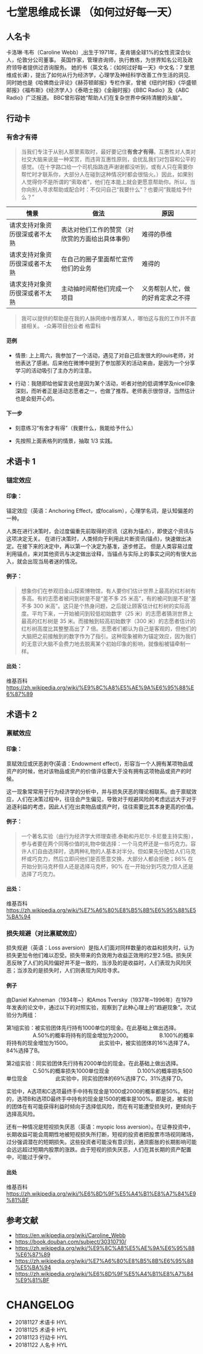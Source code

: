 # 七堂思维成长课 （如何过好每一天）


## 人名卡


卡洛琳·韦布（Caroline Webb）,出生于1971年，麦肯锡全球1%的女性资深合伙人，伦敦分公司董事。
英国作家，管理咨询师，执行教练，为世界知名公司及政府领导者提供过咨询服务。
她的书（英文名：《如何过好每一天》中文名：7 堂思维成长课），提出了如何从行为经济学，心理学及神经科学改善工作生活的洞见.
同时她也是《哈佛商业评论》《赫芬顿邮报》专栏作家，曾被《纽约时报》《华盛顿邮报》《福布斯》《经济学人》《泰晤士报》《金融时报》《BBC Radio》及《ABC Radio》广泛报道。
BBC曾形容她“帮助人们在复杂世界中保持清醒的头脑”。

## 行动卡

### 有舍才有得

> 当我们专注于从别人那里索取时，最好要记住**有舍才有得**。互惠性对人类对社交大脑来说是一种奖赏，而违背互惠性原则，会扰乱我们对包容和公平的感觉。（在十字路口给一个司机指路连声谢谢都没听到，或有人只在需要你帮忙时才联系你，大部分人在碰到这种情况时都会很恼火。）因此，如果别人觉得你不是所谓的“索取者”，他们在本能上就会更愿意帮助你。所以，当你向别人寻求帮助或配合时：不仅问自己“我要什么”？也要问“我能给予什么？”



| 情景 | 做法 | 原因|
| ------ | ------ | ------ |
| 请求支持对象资历很深或者不太熟 | 表达对他们工作的赞赏（对欣赏的方面给出具体事例） | 难得的恭维 |
| 请求支持对象资历很深或者不太熟 | 在自己的圈子里面帮忙宣传他们的业务 |难得的 |
| 请求支持对象资历很深或者不太熟 | 主动抽时间帮他们完成一个项目 |义务帮别人忙，做的好肯定求之不得|

> 我可以提供的帮助是在我的人脉网络中推荐某人，哪怕这与我的工作并不直接相关。  -众筹项目创业者 格雷科

#### 范例

- 情景: 上上周六，我参加了一个活动，遇见了对自己启发很大的louis老师，对他表达了感谢。后来他在微博中提到了参加那天的活动来由，是因为一个分享学习的活动吸引了主办方的注意。

- 行动：我随即给他留言说也是因为某个活动，听者对他的低调博学及nice印象深刻，而听者正是活动志愿者之一，也做了推荐。老师表示很惊讶，当然估计也是会挺开心的。


#### 下一步

- 刻意练习“有舍才有得”（我要什么，我能给予什么）

- 先按照上面表格列的情景，抽取 1/3 实践。


## 术语卡 1

### 锚定效应

#### 印象：

锚定效应（英语：Anchoring Effect，或focalism），心理学名词，是认知偏差的一种。

人类在进行决策时，会过度偏重先前取得的资讯（这称为锚点），即使这个资讯与这项决定无关。
在进行决策时，人类倾向于利用此片断资讯(锚点)，快速做出决定。在接下来的决定中，再以第一个决定为基准，逐步修正。
但是人类容易过度利用锚点，来对其他资讯与决定做出诠释，当锚点与实际上的事实之间的有很大出入，就会出现当局者迷的情况。


#### 例子：

> 想象你们在参观旧金山探索博物馆，有人要你们估计世界上最高的红杉树有多高。有的志愿者被问到树是不是“差不多 25 米高”，有的被问到是不是“差不多 300 米高”。这只是个热身问题，之后就让顾客估计红杉树的实际高度。平均下来，一开始被问到较低初始数字（25 米）的志愿者猜测世界上最高的红杉树是 35 米。而接触到较高初始数字（300 米）的志愿者估计的红杉树高度比其整整高出了 7 倍。志愿者们都认为自己是客观的，但他们的大脑把之前接触到的数字作为了指引。这种现象被称为锚定效应，因为我们的无意识大脑不会费力地去脱离某个初始印象的影响，就像船被锚牵制一样。


#### 出处：

维基百科 https://zh.wikipedia.org/wiki/%E9%8C%A8%E5%AE%9A%E6%95%88%E6%87%89



## 术语卡 2

### 禀赋效应

#### 印象：


禀赋效应或厌恶剥夺(英语：Endowment effect)，形容当一个人拥有某项物品或资产的时候，他对该物品或资产的价值评估要大于没有拥有这项物品或资产的时候。

这一现象常常用于行为经济学的分析中，并与损失厌恶的理论相联系。由于禀赋效应，人们在决策过程中，往往会产生偏见，导致对于规避风险的考虑远远大于对于追逐利益的考虑，因此人们在出卖物品或资产时，往往索要比其本身更高的价值。


#### 例子：

> 一个著名实验（由行为经济学大师理查德.泰勒和丹尼尔.卡尼曼主持实施），参与者要在两个同等价值的礼物中做选择：一个马克杯还是一些巧克力。容许人们自由选择时，选两种礼物的人基本对半分。但如果先分配给人们马克杯或巧克力，然后立即问他们是否愿意交换，大部分人都会拒绝；86% 在开始分到马克杯但人还是选择马克杯，90% 在一开始分到巧克力但人还是选择了巧克力。


#### 出处：

维基百科 https://zh.wikipedia.org/wiki/%E7%A6%80%E8%B5%8B%E6%95%88%E5%BA%94


### 损失规避（对比禀赋效应）

损失规避（英语：Loss aversion）是指人们面对同样数量的收益和损失时，认为损失更加令他们难以忍受。损失带来的负效用为收益正效用的2至2.5倍。损失厌恶反映了人们的风险偏好并不是一致的，当涉及的是收益时，人们表现为风险厌恶；当涉及的是损失时，人们则表现为风险寻求。

#### 例子

由Daniel Kahneman（1934年~）和Amos Tversky（1937年~1996年）在1979年发表的论文中，通过以下的对照实验，观察到了此种心理上的“趋避现象”。次试验分为两组：

第1组实验：被实验团体先行持有1000单位的现金。在此基础上做出选择。
　　　　　A.50%的概率将持有的现金增加为2000。
　　　　　B.100%的概率将持有的现金增加为1500。
　　　　　此实验中，被实验团体的16%选择了A，84%选择了B。

第2组实验：同实验团体先行持有2000单位的现金。在此基础上做出选择。
　　　　　C.50%的概率损失1000单位现金
　　　　　D.100%的概率损失500单位现金
　　　　　此实验中，同实验团体的69%选择了C，31%选择了D。

实验中，A选项和C选项最终手中持有现金是1000或2000的概率都是50%。相对的，选项B和选项D最终手中持有的现金是1500的概率是100%。即是说，被实验的团体在有可能获得利益时倾向于选择低风险，而在有可能遭受损失时，更倾向于选择高风险。

还有一种情况是短视损失厌恶（英语：myopic loss aversion）。在证券投资中，长期收益可能会周期性地被短视损失所打断，短视的投资者把股票市场视同赌场，过分强调潜在的短期损失。这些投资者可能没有意识到，通货膨胀的长期影响可能会远远超过短期内股票的涨跌。由于短视的损失厌恶，人们在其长期的资产配置中，可能过于保守。

#### 出处

维基百科 https://zh.wikipedia.org/wiki/%E6%8D%9F%E5%A4%B1%E8%A7%84%E9%81%BF








## 参考文献

* https://en.wikipedia.org/wiki/Caroline_Webb
* https://book.douban.com/subject/30310710/
* https://zh.wikipedia.org/wiki/%E9%8C%A8%E5%AE%9A%E6%95%88%E6%87%89
* https://zh.wikipedia.org/wiki/%E7%A6%80%E8%B5%8B%E6%95%88%E5%BA%94
* https://zh.wikipedia.org/wiki/%E6%8D%9F%E5%A4%B1%E8%A7%84%E9%81%BF

# CHANGELOG

- 20181127 术语卡 HYL
- 20181125 术语卡 HYL
- 20181123 行动卡 HYL
- 20181122 人名卡 HYL
